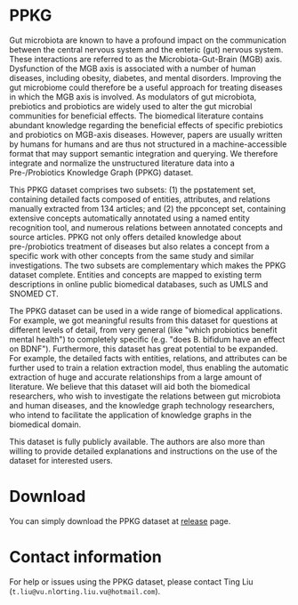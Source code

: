 # PPKG

Gut microbiota are known to have a profound impact on the communication between the central nervous system and the enteric (gut) nervous system. These interactions are referred to as the Microbiota-Gut-Brain (MGB) axis. Dysfunction of the MGB axis is associated with a number of human diseases, including obesity, diabetes, and mental disorders. Improving the gut microbiome could therefore be a useful approach for treating diseases in which the MGB axis is involved. As modulators of gut microbiota, prebiotics and probiotics are widely used to alter the gut microbial communities for beneficial effects. The biomedical literature contains abundant knowledge regarding the beneficial effects of specific prebiotics and probiotics on MGB-axis diseases. However, papers are usually written by humans for humans and are thus not structured in a machine-accessible format that may support semantic integration and querying. We therefore integrate and normalize the unstructured literature data into a Pre-/Probiotics Knowledge Graph (PPKG) dataset.

This PPKG dataset comprises two subsets: (1) the ppstatement set, containing detailed facts composed of entities, attributes, and relations manually extracted from 134 articles; and (2) the ppconcept set, containing extensive concepts automatically annotated using a named entity recognition tool, and numerous relations between annotated concepts and source articles. PPKG not only offers detailed knowledge about pre-/probiotics treatment of diseases but also relates a concept from a specific work with other concepts from the same study and similar investigations. The two subsets are complementary which makes the PPKG dataset complete. Entities and concepts are mapped to existing term descriptions in online public biomedical databases, such as UMLS and SNOMED CT.

The PPKG dataset can be used in a wide range of biomedical applications. For example, we got meaningful results from this dataset for questions at different levels of detail, from very general (like "which probiotics benefit mental health") to completely specific (e.g. "does B. bifidum have an effect on BDNF"). Furthermore, this dataset has great potential to be expanded. For example, the detailed facts with entities, relations, and attributes can be further used to train a relation extraction model, thus enabling the automatic extraction of huge and accurate relationships from a large amount of literature. We believe that this dataset will aid both the biomedical researchers, who wish to investigate the relations between gut microbiota and human diseases, and the knowledge graph technology researchers, who intend to facilitate the application of knowledge graphs in the biomedical domain.

This dataset is fully publicly available. The authors are also more than willing to provide detailed explanations and instructions on the use of the dataset for interested users.

# Download
You can simply download the PPKG dataset at [release](https://github.com/tingcosmos/PPKG/releases) page.

# Contact information
For help or issues using the PPKG dataset, please contact Ting Liu (`t.liu@vu.nl`or`ting.liu.vu@hotmail.com`).
